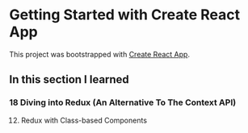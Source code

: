 # Getting Started with Create React App

This project was bootstrapped with [Create React App](https://github.com/facebook/create-react-app).

## In this section I learned
### 18 Diving into Redux (An Alternative To The Context API)
12. Redux with Class-based Components